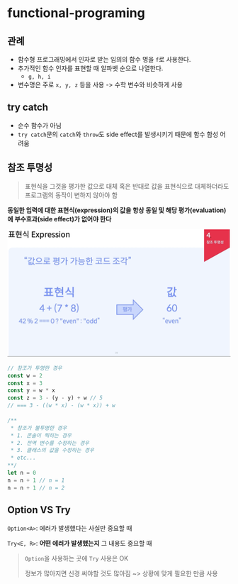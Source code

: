 # functional-programing

## 관례

- 함수형 프로그래밍에서 인자로 받는 임의의 함수 명을 `f`로 사용한다.
- 추가적인 함수 인자를 표현할 때 알파벳 순으로 나열한다.
  - `g, h, i`
- 변수명은 주로 `x, y, z` 등을 사용 -> 수학 변수와 비슷하게 사용

## try catch

- 순수 함수가 아님
- `try catch`문의 `catch`와 `throw`도 side effect를 발생시키기 때문에 함수 합성 어려움

## 참조 투명성

> 표현식을 그것을 평가한 값으로 대체 혹은 반대로 값을 표현식으로 대체하더라도 프로그램의 동작이 변하지 않아야 함

**동일한 입력에 대한 표현식(expression)의 값을 항상 동일 및 해당 평가(evaluation)에 부수효과(side effect)가 없어야 한다**

![표현식(Expression)](/assets/image.png)

```js
// 참조가 투명한 경우
const w = 2
const x = 3
const y = w * x
const z = 3 - (y - y) + w // 5
// === 3 - ((w * x) - (w * x)) + w 

/**
 * 참조가 불투명한 경우
 * 1. 콘솔이 찍히는 경우
 * 2. 전역 변수를 수정하는 경우
 * 3. 클래스의 값을 수정하는 경우
 * etc...
**/
let n = 0
n = n + 1 // n = 1
n = n + 1 // n = 2
```

## Option VS Try

`Option<A>`: 에러가 발생했다는 사실만 중요할 때

`Try<E, R>`: **어떤 에러가 발생했는지** 그 내용도 중요할 때

> `Option`을 사용하는 곳에 `Try` 사용은 OK
> 
> 정보가 많아지면 신경 써야할 것도 많아짐 ~> 상황에 맞게 필요한 만큼 사용

